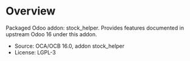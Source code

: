 # Overview

Packaged Odoo addon: stock_helper. Provides features documented in upstream Odoo 16 under this addon.

- Source: OCA/OCB 16.0, addon stock_helper
- License: LGPL-3
